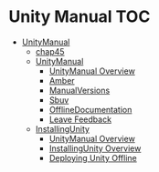 Unity Manual TOC
================

 - [UnityManual]()
	 - [chap45](chap45.md)
	 - [UnityManual]()
		 - [UnityManual Overview](UnityManual_1.md)
		 - [Amber](Amber.md)
		 - [ManualVersions](ManualVersions.md)
		 - [Sbuv](SwitchingDocumentationVersions.md)
		 - [OfflineDocumentation](OfflineDocumentation.md)
		 - [Leave Feedback](LeaveFeedback.md)
	 - [InstallingUnity]()
		 - [UnityManual Overview](UnityManual.md)
		 - [InstallingUnity Overview](InstallingUnity.md)
		 - [Deploying Unity Offline](DeployingUnityOffline.md)

